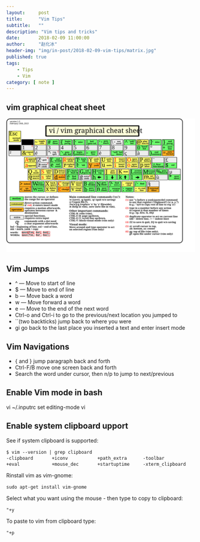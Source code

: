```yaml
---
layout:     post
title:      "Vim Tips"
subtitle:   ""
description: "Vim tips and tricks"
date:       2018-02-09 11:00:00
author:     "赵化冰"
header-img: "img/in-post/2018-02-09-vim-tips/matrix.jpg"
published: true
tags:
    - Tips
    - Vim
category: [ note ]
---
```

## vim graphical cheat sheet

![](/img/in-post/2018-02-09-vim-tips/vi-vim-cheat-sheet.svg)

## Vim Jumps

* ^ — Move to start of line
* $ — Move to end of line
* b — Move back a word
* w — Move forward a word
* e — Move to the end of the next word
* Ctrl-o and Ctrl-i to go to the previous/next location you jumped to
* ``(two backticks) jump back to where you were
* gi go back to the last place you inserted a text and enter insert mode

## Vim Navigations

* { and } jump paragraph back and forth
* Ctrl-F/B move one screen back and forth
* Search the word under cursor, then n/p to jump to next/previous 


## Enable Vim mode in bash
vi ~/.inputrc
set editing-mode vi

## Enable system clipboard upport

See if system clipboard is supported:     
```
$ vim --version | grep clipboard
-clipboard       +iconv           +path_extra      -toolbar
+eval            +mouse_dec       +startuptime     -xterm_clipboard
```

Rinstall vim as vim-gnome:   
```
sudo apt-get install vim-gnome
```
Select what you want using the mouse - then type to copy to clipboard:  
```
"+y
```

To paste to vim from clipboard type:  
```
"+p
```

